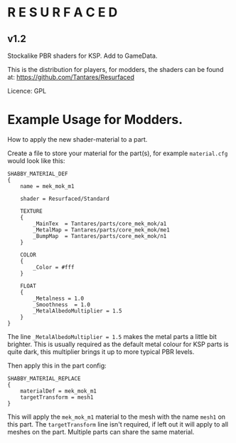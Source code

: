 # R E S U R F A C E D
## v1.2

Stockalike PBR shaders for KSP.
Add to GameData.

This is the distribution for players, for modders, the shaders can be found at:
https://github.com/Tantares/Resurfaced

Licence: GPL

# Example Usage for Modders.
How to apply the new shader-material to a part.

Create a file to store your material for the part(s), for example `material.cfg` would look like this:
```
SHABBY_MATERIAL_DEF
{
	name = mek_mok_m1

	shader = Resurfaced/Standard

	TEXTURE
	{
		_MainTex  = Tantares/parts/core_mek_mok/a1
		_MetalMap = Tantares/parts/core_mek_mok/me1
		_BumpMap  = Tantares/parts/core_mek_mok/n1
	}

	COLOR
	{
		_Color = #fff
	}

	FLOAT
	{
		_Metalness = 1.0
		_Smoothness  = 1.0
		_MetalAlbedoMultiplier = 1.5
	}
}
```

The line `_MetalAlbedoMultiplier = 1.5` makes the metal parts a little bit brighter. This is usually required as the default metal colour for KSP parts is quite dark, this multiplier brings it up to more typical PBR levels.


Then apply this in the part config:

```
SHABBY_MATERIAL_REPLACE
{
    materialDef = mek_mok_m1
    targetTransform = mesh1
}
```

This will apply the `mek_mok_m1` material to the mesh with the name `mesh1` on this part.
The `targetTransform` line isn't required, if left out it will apply to all meshes on the part.
Multiple parts can share the same material.